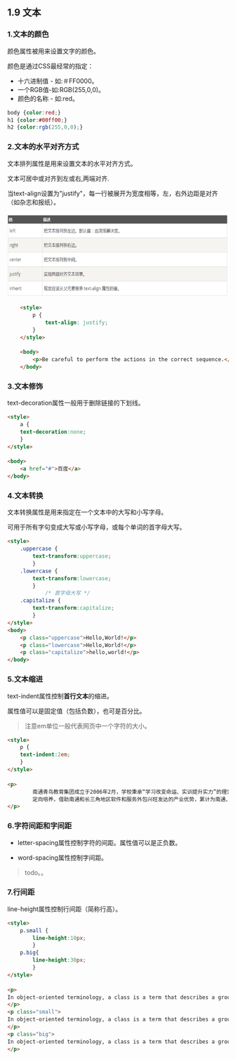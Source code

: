 ## 1.9 文本

### 1.文本的颜色

颜色属性被用来设置文字的颜色。

颜色是通过CSS最经常的指定：

* 十六进制值 - 如:＃FF0000。
* 一个RGB值-如:RGB\(255,0,0\)。
* 颜色的名称 - 如:red。

```css
body {color:red;} 
h1 {color:#00ff00;} 
h2 {color:rgb(255,0,0);}
```

### 2.文本的水平对齐方式

文本排列属性是用来设置文本的水平对齐方式。

文本可居中或对齐到左或右,两端对齐.

当text-align设置为"justify"，每一行被展开为宽度相等，左，右外边距是对齐（如杂志和报纸）。

![](/assets/pic/text-align.png)

```html
    <style>
        p {
            text-align: justify;
        }
    </style>

    <body>
        <p>Be careful to perform the actions in the correct sequence.</p>    
    </body>
```

### 3.文本修饰

text-decoration属性一般用于删除链接的下划线。

```html
<style>
    a {
    text-decoration:none;
    }
</style>

<body>
    <a href="#">百度</a>
</body>
```

### 4.文本转换

文本转换属性是用来指定在一个文本中的大写和小写字母。

可用于所有字句变成大写或小写字母，或每个单词的首字母大写。

```html
<style>
    .uppercase {
        text-transform:uppercase;
        }
    .lowercase {
        text-transform:lowercase;
        }
            /* 首字母大写 */
    .capitalize {
        text-transform:capitalize;
        }
</style>
<body>
    <p class="uppercase">Hello,World!</p>
    <p class="lowercase">Hello,World!</p>
    <p class="capitalize">hello,world!</p>
</body>
```

### 5.文本缩进

text-indent属性控制**首行文本**的缩进。

属性值可以是固定值（包括负数），也可是百分比。

> 注意em单位一般代表网页中一个字符的大小。

```html
<style>
    p {
    text-indent:2em;
    }
</style>

<p>
        南通青鸟教育集团成立于2006年2月，学校秉承“学习改变命运、实训提升实力”的理念，以就业为导向，强势发展校企合作、
        定向培养，借助南通和长三角地区软件和服务外包兴旺发达的产业优势，累计为南通、上海、南京等城市培养和输送专业人才6000余人。
</p>
```

### 6.字符间距和字间距

* letter-spacing属性控制字符的间距。属性值可以是正负数。

* word-spacing属性控制字间距。

> todo。。

### 7.行间距

line-height属性控制行间距（简称行高）。

```html
<style>
    p.small {
        line-height:10px;
        }
    p.big{
        line-height:30px;
        }
</style>

<p>
In object-oriented terminology, a class is a term that describes a group or collection of objects with common properties.
</p>
<p class="small">
In object-oriented terminology, a class is a term that describes a group or collection of objects with common properties.
</p>
<p class="big">
In object-oriented terminology, a class is a term that describes a group or collection of objects with common properties. 
</p>
```



